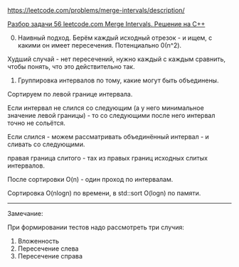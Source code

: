https://leetcode.com/problems/merge-intervals/description/

[Разбор задачи 56 leetcode.com Merge Intervals. Решение на C++](https://www.youtube.com/watch?v=PIUaSD1c0AY)

0. Наивный подход. Берём каждый исходный отрезок - и ищем, с какими он имеет пересечения. Потенциально 0(n^2). 

Худший случай - нет пересечений, нужно каждый с каждым сравнить, чтобы понять, что это действительно так.

1. Группировка интервалов по тому, какие могут быть объединены.

Сортируем по левой границе интервала.

Если интервал не слился со следующим (а у него минимальное значение левой границы) - то со следующими после 
него интервал точно не сольётся.

Если слился - можем рассматривать объединённый интервал - и сливать со следующими. 

правая граница слитого - тах из правых границ исходных слитых интервалов.

После сортировки O(n) - один проход по интервалам.

Сортировка O(nlogn) по времени, в std::sort O(logn) по памяти.

____

Замечание:   

При формировании тестов надо рассмотреть три случия: 

1. Вложенность  
2. Пересечение слева  
3. Пересечение справа  

